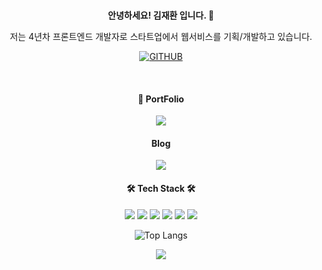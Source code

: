 <div align="center">
  
<br>
  
  <strong>안녕하세요! 김재환 입니다. 👋</strong>
  
  
  <p>저는 4년차 프론트엔드 개발자로 스타트업에서 웹서비스를 기획/개발하고 있습니다.</p>
      
  [![GITHUB](https://hits.seeyoufarm.com/api/count/incr/badge.svg?url=https%3A%2F%2Fgithub.com%2Fjiholee0&count_bg=%23F29494&title_bg=%232F2E2E&icon=github.svg&icon_color=%23FFFFFF&title=GITHUB&edge_flat=false)](https://github.com/jxxh204)

<br>

 <h4 align="center">🔎 PortFolio</h4>
 
<div>
    <a href="https://www.notion.so/jamkim/JaeHwan-Kim-1ea77cba02054688854dc9b7c177a167?pvs=4](https://jamkim.notion.site/JaeHwan-Kim-1ea77cba02054688854dc9b7c177a167?pvs=4)">
        <img src="https://img.shields.io/badge/Notion-000000?style=for-the-badge&logo=Notion&logoColor=white"> 
    </a>
  </div>

 <h4 align="center">Blog</h4>
 
<div>
    <a href="https://velog.io/@jaehwan">
        <img src="https://img.shields.io/badge/velog-61DAFB?style=for-the-badge"> 
    </a>
</div>

<h4 align="center">🛠 Tech Stack 🛠️</h4>
  
<p align="center">
   <img src="https://img.shields.io/badge/TypeScript-3178C6?style=flat-square&logo=TypeScript&logoColor=white" />
  <img src="https://img.shields.io/badge/Vue-4FC08D?style=flat-square&logo=vuedotjs&logoColor=white" />
  <img src="https://img.shields.io/badge/React-61DAFB?style=flat-square&logo=React&logoColor=white" />
  <img src="https://img.shields.io/badge/Electron-47848F?style=flat-square&logo=Electron&logoColor=white" />
  <img src="https://img.shields.io/badge/Tailwindcss-06B6D4?style=flat-square&logo=tailwindcss&logoColor=white" />
  <img src="https://img.shields.io/badge/WebRTC-333333?style=flat-square&logo=webrtc&logoColor=white" />
</p>

![Top Langs](https://github-readme-stats.vercel.app/api/top-langs/?username=jxxh204&layout=compact)

<div>
    <a href="mailto:ahhancom@gmail.com">
        <img src="https://img.shields.io/badge/Gmail-EA4335?style=for-the-badge&logo=Gmail&logoColor=white"> 
    </a>
</div

</div>


